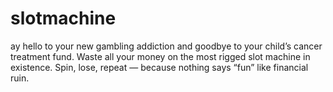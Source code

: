 # slotmachine
ay hello to your new gambling addiction and goodbye to your child’s cancer treatment fund. Waste all your money on the most rigged slot machine in existence. Spin, lose, repeat — because nothing says “fun” like financial ruin.
